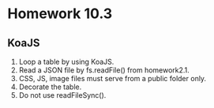 # Homework 10.3
## KoaJS
1. Loop a table by using KoaJS.
2. Read a JSON file by fs.readFile() from homework2.1.
3. CSS, JS, image files must serve from a public folder only.
4. Decorate the table.
5. Do not use readFileSync().